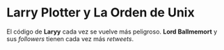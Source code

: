 # Larry Plotter y La Orden de Unix

El código de **Laryy** cada vez se vuelve más peligroso. **Lord Ballmemort** y sus 
*followers* tienen cada vez más *retweets*.
